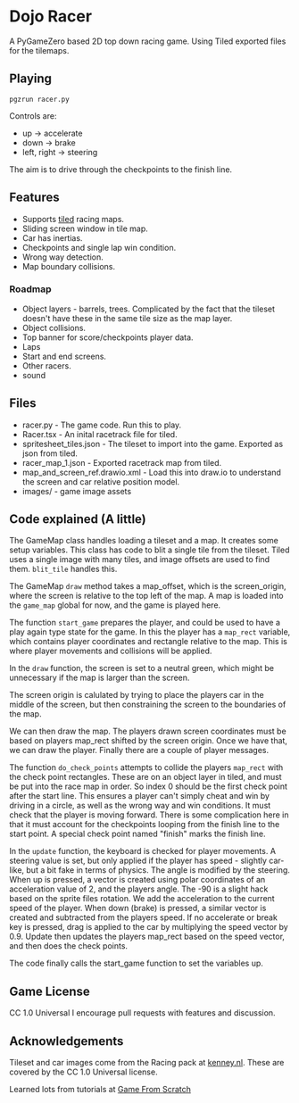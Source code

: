 # Dojo Racer

A PyGameZero based 2D top down racing game. Using Tiled exported files for the tilemaps.

## Playing

    pgzrun racer.py
    
Controls are:

* up -> accelerate
* down -> brake
* left, right -> steering

The aim is to drive through the checkpoints to the finish line.

## Features

* Supports [tiled](https://www.mapeditor.org) racing maps.
* Sliding screen window in tile map.
* Car has inertias.
* Checkpoints and single lap win condition.
* Wrong way detection.
* Map boundary collisions.

### Roadmap

* Object layers - barrels, trees. Complicated by the fact that the tileset doesn't have these in the same tile size as the map layer.
* Object collisions.
* Top banner for score/checkpoints player data.
* Laps
* Start and end screens.
* Other racers.
* sound

## Files

* racer.py - The game code. Run this to play.
* Racer.tsx - An inital racetrack file for tiled.
* spritesheet_tiles.json - The tileset to import into the game. Exported as json from tiled.
* racer_map_1.json - Exported racetrack map from tiled.
* map_and_screen_ref.drawio.xml - Load this into draw.io to understand the screen and car relative position model.
* images/ - game image assets

## Code explained (A little)

The GameMap class handles loading a tileset and a map. It creates some setup variables.
This class has code to blit a single tile from the tileset. Tiled uses a single image with many tiles, and
image offsets are used to find them. `blit_tile` handles this.

The GameMap `draw` method takes a map_offset, which is the screen_origin, where 
the screen is relative to the top left of the map. A map is loaded into the `game_map` global for now, and the game is played here.

The function `start_game` prepares the player, and could be used to have a play again type state for the game. In this the player has a `map_rect` variable, which contains player coordinates and rectangle relative to the map. This is where player movements and collisions will be applied.

In the `draw` function, the screen is set to a neutral green, which might be unnecessary if the map is larger than the screen.

The screen origin is calulated by trying to place the players car in the middle of the screen, but then constraining the screen to the boundaries of the map.

We can then draw the map. The players drawn screen coordinates must be based on players map_rect shifted by the screen origin. Once we have that, we can draw the player. Finally there are a couple of player messages.

The function `do_check_points` attempts to collide the players `map_rect` with the check point rectangles. These are on an object layer in tiled, and must be put into the race map in order. So index 0 should be the first check point after the start line. This ensures a player can't simply cheat and win by driving in a circle, as well as the wrong way and win conditions. It must check that the player is moving forward.
There is some complication here in that it must account for the checkpoints looping from the finish line to the start point. 
A special check point named "finish" marks the finish line.

In the `update` function, the keyboard is checked for player movements. A steering value is set, but only applied if the player has speed - slightly car-like, but a bit fake in terms of physics. The angle is modified by the steering.
When up is pressed, a vector is created using polar coordinates of an acceleration value of 2, and the players angle. The -90 is a slight hack based on the sprite files rotation. We add the acceleration to the current speed of the player. When down (brake) is pressed, a similar vector is created and subtracted from the players speed.
If no accelerate or break key is pressed, drag is applied to the car by multiplying the speed vector by 0.9.
Update then updates the players map_rect based on the speed vector, and then does the check points.

The code finally calls the start_game function to set the variables up.

## Game License

CC 1.0 Universal
I encourage pull requests with features and discussion.

## Acknowledgements

Tileset and car images come from the Racing pack at [kenney.nl](https://kenney.nl/assets/racing-pack). These are covered
by the CC 1.0 Universal license.

Learned lots from tutorials at [Game From Scratch](https://www.gamefromscratch.com/post/2015/10/14/Tiled-Map-Editor-Tutorial-Series.aspx)